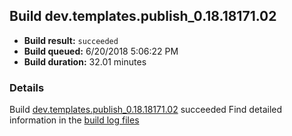 ## Build dev.templates.publish_0.18.18171.02
- **Build result:** `succeeded`
- **Build queued:** 6/20/2018 5:06:22 PM
- **Build duration:** 32.01 minutes
### Details
Build [dev.templates.publish_0.18.18171.02](https://winappstudio.visualstudio.com/web/build.aspx?pcguid=a4ef43be-68ce-4195-a619-079b4d9834c2&builduri=vstfs%3a%2f%2f%2fBuild%2fBuild%2f25907) succeeded
Find detailed information in the [build log files](https://uwpctdiags.blob.core.windows.net/buildlogs/dev.templates.publish_0.18.18171.02_logs.zip)
